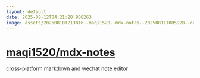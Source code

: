 ```yaml
---
layout: default
date: 2025-08-12T04:21:28.908263
image: assets/20250810T213816--maqi1520--mdx-notes--20250811T005928--cropped.png
---
```


# [maqi1520/mdx-notes](https://github.com/maqi1520/mdx-notes)

cross-platform markdown and wechat note editor
